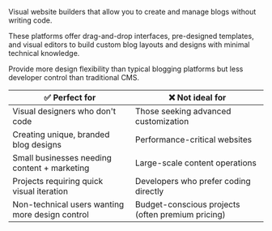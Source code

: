 Visual website builders that allow you to create and manage blogs without writing code.

These platforms offer drag-and-drop interfaces, pre-designed templates, and visual editors to build custom blog layouts and designs with minimal technical knowledge.

Provide more design flexibility than typical blogging platforms but less developer control than traditional CMS.

| ✅ Perfect for | ❌ Not ideal for |
|----------------|------------------|
| Visual designers who don't code | Those seeking advanced customization |
| Creating unique, branded blog designs | Performance-critical websites |
| Small businesses needing content + marketing | Large-scale content operations |
| Projects requiring quick visual iteration | Developers who prefer coding directly |
| Non-technical users wanting more design control | Budget-conscious projects (often premium pricing) |